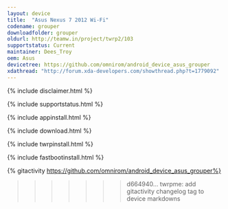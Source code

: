```yaml
---
layout: device
title:  "Asus Nexus 7 2012 Wi-Fi"
codename: grouper
downloadfolder: grouper
oldurl: http://teamw.in/project/twrp2/103
supportstatus: Current
maintainer: Dees_Troy
oem: Asus
devicetree: https://github.com/omnirom/android_device_asus_grouper
xdathread: "http://forum.xda-developers.com/showthread.php?t=1779092"
---
```


{% include disclaimer.html %}

{% include supportstatus.html %}

{% include appinstall.html %}

{% include download.html %}

{% include twrpinstall.html %}

{% include fastbootinstall.html %}

{% gitactivity  https://github.com/omnirom/android_device_asus_grouper%}
>>>>>>> d664940... twrpme: add gitactivity changelog tag to device markdowns
